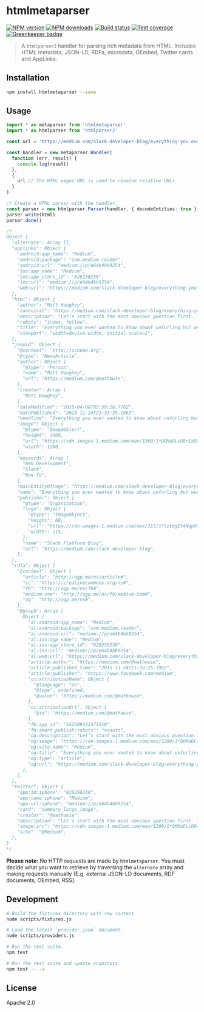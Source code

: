 # htmlmetaparser

[![NPM version][npm-image]][npm-url]
[![NPM downloads][downloads-image]][downloads-url]
[![Build status][travis-image]][travis-url]
[![Test coverage][coveralls-image]][coveralls-url]
[![Greenkeeper badge](https://badges.greenkeeper.io/blakeembrey/node-htmlmetaparser.svg)](https://greenkeeper.io/)

> A `htmlparser2` handler for parsing rich metadata from HTML. Includes HTML metadata, JSON-LD, RDFa, microdata, OEmbed, Twitter cards and AppLinks.

## Installation

```sh
npm install htmlmetaparser --save
```

## Usage

```ts
import * as metaparser from 'htmlmetaparser'
import * as htmlparser from 'htmlparser2'

const url = 'https://medium.com/slack-developer-blog/everything-you-ever-wanted-to-know-about-unfurling-but-were-afraid-to-ask-or-how-to-make-your-e64b4bb9254#.a0wjf4ltt'

const handler = new metaparser.Handler(
  function (err, result) {
    console.log(result)
  },
  {
    url // The HTML pages URL is used to resolve relative URLs.
  }
)

// Create a HTML parser with the handler.
const parser = new htmlparser.Parser(handler, { decodeEntities: true })
parser.write(html)
parser.done()

/*
Object {
  "alternate": Array [],
  "applinks": Object {
    "android:app_name": "Medium",
    "android:package": "com.medium.reader",
    "android:url": "medium://p/e64b4bb9254",
    "ios:app_name": "Medium",
    "ios:app_store_id": "828256236",
    "ios:url": "medium://p/e64b4bb9254",
    "web:url": "https://medium.com/slack-developer-blog/everything-you-ever-wanted-to-know-about-unfurling-but-were-afraid-to-ask-or-how-to-make-your-e64b4bb9254",
  },
  "html": Object {
    "author": "Matt Haughey",
    "canonical": "https://medium.com/slack-developer-blog/everything-you-ever-wanted-to-know-about-unfurling-but-were-afraid-to-ask-or-how-to-make-your-e64b4bb9254",
    "description": "Let’s start with the most obvious question first. This is what an “unfurl” is:",
    "robots": "index, follow",
    "title": "Everything you ever wanted to know about unfurling but were afraid to ask /or/ How to make your… – Slack Platform Blog – Medium",
    "viewport": "width=device-width, initial-scale=1",
  },
  "jsonld": Object {
    "@context": "http://schema.org",
    "@type": "NewsArticle",
    "author": Object {
      "@type": "Person",
      "name": "Matt Haughey",
      "url": "https://medium.com/@mathowie",
    },
    "creator": Array [
      "Matt Haughey",
    ],
    "dateModified": "2016-04-08T05:59:26.776Z",
    "datePublished": "2015-11-24T21:33:25.196Z",
    "headline": "Everything you ever wanted to know about unfurling but were afraid to ask /or/ How to make your…",
    "image": Object {
      "@type": "ImageObject",
      "height": 2000,
      "url": "https://cdn-images-1.medium.com/max/1360/1*QOMaDLcO8rExD0ctBV3BWg.png",
      "width": 1360,
    },
    "keywords": Array [
      "Web Development",
      "Slack",
      "How To",
    ],
    "mainEntityOfPage": "https://medium.com/slack-developer-blog/everything-you-ever-wanted-to-know-about-unfurling-but-were-afraid-to-ask-or-how-to-make-your-e64b4bb9254",
    "name": "Everything you ever wanted to know about unfurling but were afraid to ask /or/ How to make your…",
    "publisher": Object {
      "@type": "Organization",
      "logo": Object {
        "@type": "ImageObject",
        "height": 60,
        "url": "https://cdn-images-1.medium.com/max/215/1*5ztbgEt4NqpVaxTc64C-XA.png",
        "width": 215,
      },
      "name": "Slack Platform Blog",
      "url": "https://medium.com/slack-developer-blog",
    },
  },
  "rdfa": Object {
    "@context": Object {
      "article": "http://ogp.me/ns/article#",
      "cc": "https://creativecommons.org/ns#",
      "fb": "http://ogp.me/ns/fb#",
      "medium-com": "http://ogp.me/ns/fb/medium-com#",
      "og": "http://ogp.me/ns#",
    },
    "@graph": Array [
      Object {
        "al:android:app_name": "Medium",
        "al:android:package": "com.medium.reader",
        "al:android:url": "medium://p/e64b4bb9254",
        "al:ios:app_name": "Medium",
        "al:ios:app_store_id": "828256236",
        "al:ios:url": "medium://p/e64b4bb9254",
        "al:web:url": "https://medium.com/slack-developer-blog/everything-you-ever-wanted-to-know-about-unfurling-but-were-afraid-to-ask-or-how-to-make-your-e64b4bb9254",
        "article:author": "https://medium.com/@mathowie",
        "article:published_time": "2015-11-24T21:33:25.196Z",
        "article:publisher": "https://www.facebook.com/medium",
        "cc:attributionName": Object {
          "@language": "en",
          "@type": undefined,
          "@value": "https://medium.com/@mathowie",
        },
        "cc:attributionUrl": Object {
          "@id": "https://medium.com/@mathowie",
        },
        "fb:app_id": "542599432471018",
        "fb:smart_publish:robots": "noauto",
        "og:description": "Let’s start with the most obvious question first. This is what an “unfurl” is:",
        "og:image": "https://cdn-images-1.medium.com/max/1200/1*QOMaDLcO8rExD0ctBV3BWg.png",
        "og:site_name": "Medium",
        "og:title": "Everything you ever wanted to know about unfurling but were afraid to ask /or/ How to make your… – Slack Platform Blog",
        "og:type": "article",
        "og:url": "https://medium.com/slack-developer-blog/everything-you-ever-wanted-to-know-about-unfurling-but-were-afraid-to-ask-or-how-to-make-your-e64b4bb9254",
      },
    ],
  },
  "twitter": Object {
    "app:id:iphone": "828256236",
    "app:name:iphone": "Medium",
    "app:url:iphone": "medium://p/e64b4bb9254",
    "card": "summary_large_image",
    "creator": "@mathowie",
    "description": "Let’s start with the most obvious question first. This is what an “unfurl” is:",
    "image:src": "https://cdn-images-1.medium.com/max/1200/1*QOMaDLcO8rExD0ctBV3BWg.png",
    "site": "@Medium",
  },
}
*/
```

**Please note:** No HTTP requests are made by `htmlmetaparser`. You must decide what you want to retrieve by traversing the `alternate` array and making requests manually (E.g. external JSON-LD documents, RDF documents, OEmbed, RSS).

## Development

```sh
# Build the fixtures directory with raw content.
node scripts/fixtures.js

# Load the latest `provider.json` document.
node scripts/providers.js

# Run the test suite.
npm test

# Run the test suite and update snapshots.
npm test -- -u
```

## License

Apache 2.0

[npm-image]: https://img.shields.io/npm/v/htmlmetaparser.svg?style=flat
[npm-url]: https://npmjs.org/package/htmlmetaparser
[downloads-image]: https://img.shields.io/npm/dm/htmlmetaparser.svg?style=flat
[downloads-url]: https://npmjs.org/package/htmlmetaparser
[travis-image]: https://img.shields.io/travis/blakeembrey/node-htmlmetaparser.svg?style=flat
[travis-url]: https://travis-ci.org/blakeembrey/node-htmlmetaparser
[coveralls-image]: https://img.shields.io/coveralls/blakeembrey/node-htmlmetaparser.svg?style=flat
[coveralls-url]: https://coveralls.io/r/blakeembrey/node-htmlmetaparser?branch=master
